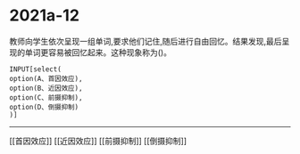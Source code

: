 # 2021a-12
教师向学生依次呈现一组单词,要求他们记住,随后进行自由回忆。结果发现,最后呈现的单词更容易被回忆起来。这种现象称为()。
```meta-bind
INPUT[select(
option(A、首因效应),
option(B、近因效应),
option(C、前摄抑制),
option(D、倒摄抑制)
)]
```

---

[[首因效应]]
[[近因效应]]
[[前摄抑制]]
[[倒摄抑制]]

